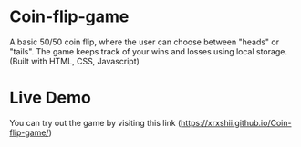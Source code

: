 # Coin-flip-game
A basic 50/50 coin flip, where the user can choose between "heads" or "tails". The game keeps track of your wins and losses using local storage. (Built with HTML, CSS, Javascript)
# Live Demo
You can try out the game by visiting this link (https://xrxshii.github.io/Coin-flip-game/)

